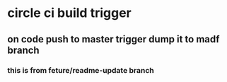 # circle ci build trigger
## on code push to master trigger dump it to madf branch
### this is from feture/readme-update branch

